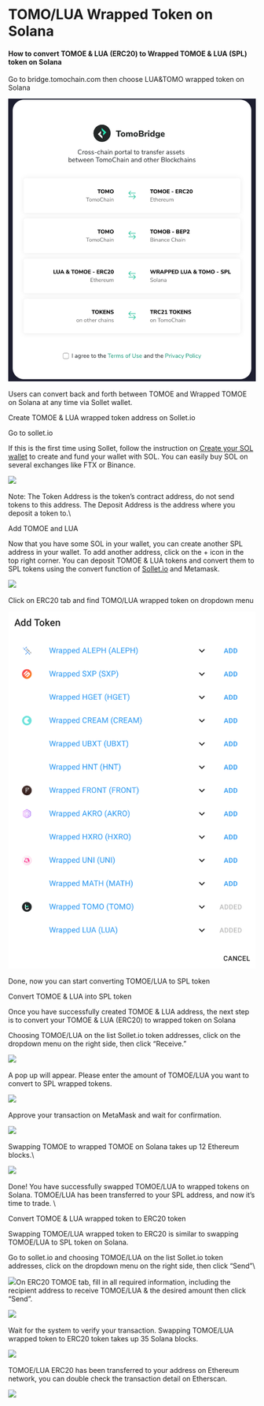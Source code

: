 # TOMO/LUA Wrapped Token on Solana

#### How to convert TOMOE & LUA (ERC20) to Wrapped TOMOE & LUA (SPL) token on Solana

Go to bridge.tomochain.com then choose LUA\&TOMO wrapped token on Solana

![](../../.gitbook/assets/screen-shot-2020-11-06-at-11.48.17-am.png)

Users can convert back and forth between TOMOE and  Wrapped TOMOE on Solana at any time via Sollet wallet.&#x20;

Create TOMOE & LUA wrapped token address on Sollet.io

Go to sollet.io

If this is the first time using Sollet, follow the instruction on [Create your SOL wallet](https://serum-academy.com/en/serum-dex/sol-wallet/)  to create and fund your wallet with SOL. You can easily buy SOL on several exchanges like FTX or Binance.

![](https://lh4.googleusercontent.com/sLwYqfb2GF2DNQjnZzjxd3sldmmqCwYvVxCJLxESfb7hR7eARBgxrIVsZsaYTU9-qNHfLs9KeRH5myOP1fewphV3stIJdjMlqihDs1I5pxs\_VaiKVESQnzuSsN2WOr6pwd0RWbF2)

Note: The Token Address is the token’s contract address, do not send tokens to this address. The Deposit Address is the address where you deposit a token to.\


Add TOMOE and LUA&#x20;

Now that you have some SOL in your wallet, you can create another SPL address in your wallet. To add another address, click on the + icon in the top right corner. You can deposit TOMOE & LUA tokens and convert them to SPL tokens using the convert function of [Sollet.io](https://sollet.io/) and Metamask.&#x20;

![](https://lh6.googleusercontent.com/CudCCdYT-TXX4SGIZWSeC8Wmhtfe1gQbAOVcLsMsiWf85ZiIKu9zki5O2gmO9wEymBwtQC9OaDLNoQoByu8cxtWRBs66TtlvTLdd\_2kLXaUJO\_ya5F0TVC3gmwQzgChRfmfz7XwR)

Click on ERC20 tab and find TOMO/LUA wrapped token on dropdown menu

![](../../.gitbook/assets/screen-shot-2020-11-02-at-1.56.16-pm.png)

Done, now you can start converting TOMOE/LUA to SPL token

Convert TOMOE & LUA into SPL token

Once you have successfully created TOMOE & LUA address, the next step is to convert your TOMOE & LUA (ERC20) to wrapped token on Solana

Choosing TOMOE/LUA on the list Sollet.io token addresses, click on the dropdown menu on the right side, then click “Receive.”

![](https://lh3.googleusercontent.com/daIuFy7x0v0gFEw1oB\_FQMeW1W2OvDktmc18mIeeEpVPRHvOfpE\_u8Ww6n3iUv-20odLZnjvgWCMWfYujfrO\_fuPqSRhQjZSgbhD8OYzvr9-5kMmA5ZKKW-qcmNvwtpw-qnjcl0m)

A pop up will appear. Please enter the amount of TOMOE/LUA you want to convert to SPL wrapped tokens.&#x20;

![](https://lh3.googleusercontent.com/j7FW\_ZrOR8KQ9WxYf-euEg2KEwjG9gtinSgHkGTcNtLKfu\_y1RIrsnuzYmBFLg6xiuCZNLeQLCY6FjEn4Em7uKbB0CUYfM6BSApKJ-5gxKAjh-vYQr7EPQyAA6gTwQ-U9iuF5cqB)

Approve your transaction on MetaMask and wait for confirmation.&#x20;

![](https://lh4.googleusercontent.com/WRV4torelidJScH1RX9ZSLwQ60w2uyvgvDh1opn-d\_SAkzDlv2c\_Egt6mnda7ErnGdH7A\_7Nsdp-KO-Cp0-ePgJDwRLK58e0As1L8EJmqV2qQxzj6GstQowrYzyoeR3w3jfRJeui)

Swapping TOMOE to wrapped TOMOE on Solana takes up 12 Ethereum blocks.\


![](https://lh6.googleusercontent.com/p1BX3i0K7I8msFKItwh-FQvOlr1nyO2ySOP76U4OocfhlT6bap6EellDXIe6BOwfoJLMHe2i5CshaoQ7gYi5o0ti7WyjlSabbVpA2rpQrsT9yuyT5vP3kzpJzggoGckQCVb76aWn)

Done! You have successfully swapped TOMOE/LUA to wrapped tokens on Solana. TOMOE/LUA has been transferred to your SPL address, and now it’s time to trade. \


Convert TOMOE & LUA wrapped token to ERC20 token

Swapping TOMOE/LUA wrapped token to ERC20 is similar to swapping TOMOE/LUA to SPL token on Solana.&#x20;

Go to sollet.io and choosing TOMOE/LUA on the list Sollet.io token addresses, click on the dropdown menu on the right side, then click “Send”\


![](https://lh6.googleusercontent.com/RMnmlffUloQ9zurKFiPuqpgGD6msGQ7EgDahuGpr6PgApMM0dTXlK3U0XQs0KRWje4aH1EPDvlXJTuhrEC6yeHvETkuzyGUmqxPtLTQdkeWR3YCahr3G1xpF\_4YrCct0-mugti8K)On ERC20 TOMOE tab, fill in all required information, including the recipient address to receive TOMOE/LUA & the desired amount then click “Send”.

![](https://lh4.googleusercontent.com/z\_f8GWaVssHWBvd-v\_6B2k5ORUIzX\_X74Y1Gi7oVMaN-JGtsb8ogCXJN4m6VMHzo0Hn\_uEm8n3hHirlNFV9sL5QmTUd021NC7ojEJ9b7G5fy0\_cQxMEFVpK\_MIi1o-HMusU6EEkc)

Wait for the system to verify your transaction. Swapping TOMOE/LUA  wrapped token to ERC20 token takes up 35 Solana blocks.

![](https://lh5.googleusercontent.com/tHZxUbKIhr2gvcdC919bEW\_kSxinzY7eR5SYEv-St3NfeZrdnXdBDob8QjXo4ulAQhejiR9Est3YfXh7utjYlzooPrrbYq81zPXk4dmMp4L5AVF31mTN7n3ng7-XDiLR\_vNIRIxh)

TOMOE/LUA ERC20 has been transferred to your address on Ethereum network, you can double check the transaction detail on Etherscan.

![](https://lh4.googleusercontent.com/yuYUnpJG8btyIM5nREpE0bLmBXoaBeMLIAbEkinZXlWXtC4J0ZAheXb5ukGgbmj3cLJ92bdXod72HQ2fSBGKeXYsjosAiCeWIj8B3h9apcZtUOaSex\_DrYg\_xFsT8\_sn37R8y5qC)
